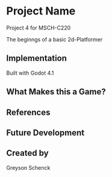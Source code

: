 # Project Name
Project 4 for MSCH-C220

The beginngs of a basic 2d-Platformer
## Implementation
Built with Godot 4.1
## What Makes this a Game?

## References

## Future Development

## Created by

Greyson Schenck
